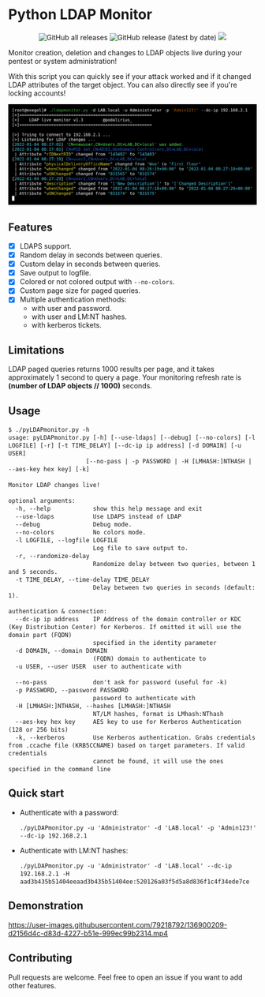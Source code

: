 # Python LDAP Monitor

<p align="center">
  <img alt="GitHub all releases" src="https://img.shields.io/github/downloads/p0dalirius/LDAPmonitor/total">
  <img alt="GitHub release (latest by date)" src="https://img.shields.io/github/v/release/p0dalirius/LDAPmonitor">
  <a href="https://twitter.com/intent/follow?screen_name=podalirius_" title="Follow"><img src="https://img.shields.io/twitter/follow/podalirius_?label=Podalirius&style=social"></a>
  <br>
</p>

Monitor creation, deletion and changes to LDAP objects live during your pentest or system administration!

With this script you can quickly see if your attack worked and if it changed LDAP attributes of the target object. You can also directly see if you're locking accounts!

![](./imgs/example.png)

## Features

 - [x] LDAPS support.
 - [x] Random delay in seconds between queries.
 - [x] Custom delay in seconds between queries.
 - [x] Save output to logfile.
 - [x] Colored or not colored output with `--no-colors`.
 - [x] Custom page size for paged queries.
 - [x] Multiple authentication methods:
   - with user and password.
   - with user and LM:NT hashes.
   - with kerberos tickets.

## Limitations

LDAP paged queries returns 1000 results per page, and it takes approximately 1 second to query a page. Your monitoring refresh rate is **(number of LDAP objects // 1000)** seconds.

## Usage

```
$ ./pyLDAPmonitor.py -h
usage: pyLDAPmonitor.py [-h] [--use-ldaps] [--debug] [--no-colors] [-l LOGFILE] [-r] [-t TIME_DELAY] [--dc-ip ip address] [-d DOMAIN] [-u USER]
                      [--no-pass | -p PASSWORD | -H [LMHASH:]NTHASH | --aes-key hex key] [-k]

Monitor LDAP changes live!

optional arguments:
  -h, --help            show this help message and exit
  --use-ldaps           Use LDAPS instead of LDAP
  --debug               Debug mode.
  --no-colors           No colors mode.
  -l LOGFILE, --logfile LOGFILE
                        Log file to save output to.
  -r, --randomize-delay
                        Randomize delay between two queries, between 1 and 5 seconds.
  -t TIME_DELAY, --time-delay TIME_DELAY
                        Delay between two queries in seconds (default: 1).

authentication & connection:
  --dc-ip ip address    IP Address of the domain controller or KDC (Key Distribution Center) for Kerberos. If omitted it will use the domain part (FQDN)
                        specified in the identity parameter
  -d DOMAIN, --domain DOMAIN
                        (FQDN) domain to authenticate to
  -u USER, --user USER  user to authenticate with

  --no-pass             don't ask for password (useful for -k)
  -p PASSWORD, --password PASSWORD
                        password to authenticate with
  -H [LMHASH:]NTHASH, --hashes [LMHASH:]NTHASH
                        NT/LM hashes, format is LMhash:NThash
  --aes-key hex key     AES key to use for Kerberos Authentication (128 or 256 bits)
  -k, --kerberos        Use Kerberos authentication. Grabs credentials from .ccache file (KRB5CCNAME) based on target parameters. If valid credentials
                        cannot be found, it will use the ones specified in the command line
```

## Quick start

 - Authenticate with a password:

    ```
    ./pyLDAPmonitor.py -u 'Administrator' -d 'LAB.local' -p 'Admin123!' --dc-ip 192.168.2.1
    ```

 - Authenticate with LM:NT hashes:

    ```
    ./pyLDAPmonitor.py -u 'Administrator' -d 'LAB.local' --dc-ip 192.168.2.1 -H aad3b435b51404eeaad3b435b51404ee:520126a03f5d5a8d836f1c4f34ede7ce
    ```

## Demonstration

https://user-images.githubusercontent.com/79218792/136900209-d2156d4c-d83d-4227-b51e-999ec99b2314.mp4

## Contributing

Pull requests are welcome. Feel free to open an issue if you want to add other features.
